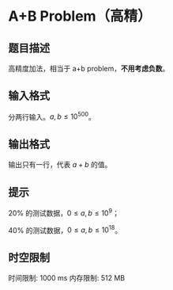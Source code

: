 # A+B Problem（高精）

## 题目描述

高精度加法，相当于 a+b problem，**不用考虑负数**。

## 输入格式

分两行输入。$a,b \leq 10^{500}$。


## 输出格式

输出只有一行，代表 $a+b$ 的值。

## 提示

$20\%$ 的测试数据，$0\le a,b \le10^9$；

$40\%$ 的测试数据，$0\le a,b \le10^{18}$。

## 时空限制

时间限制: 1000 ms
内存限制: 512 MB
